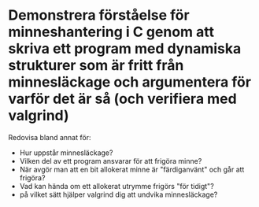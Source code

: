 # Demonstrera förståelse för minneshantering i C genom att skriva ett program med dynamiska strukturer som är fritt från minnesläckage och argumentera för varför det är så (och verifiera med valgrind)

Redovisa bland annat för:

* Hur uppstår minnesläckage?
* Vilken del av ett program ansvarar för att frigöra minne?
* När avgör man att en bit allokerat minne är "färdiganvänt" och går att frigöra?
* Vad kan hända om ett allokerat utrymme frigörs "för tidigt"?
* på vilket sätt hjälper valgrind dig att undvika minnesläckage?


